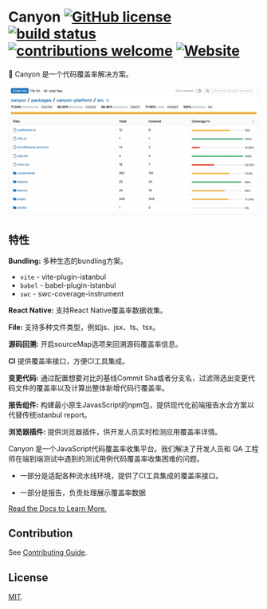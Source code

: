 # Canyon [![GitHub license](https://img.shields.io/badge/license-MIT-blue.svg)](https://github.com/canyon-project/canyon/blob/main/LICENSE) [![build status](https://github.com/canyon-project/canyon/actions/workflows/test.yml/badge.svg?branch=main)](https://github.com/canyon-project/canyon/actions/workflows/ci.yml) [![contributions welcome](https://img.shields.io/badge/contributions-welcome-brightgreen?logo=github)](CODE_OF_CONDUCT.md) [![Website](https://img.shields.io/website?url=https%3A%2F%2Fcanyoncov.com&logo=canyon)](https://canyoncov.com)

👋 Canyon 是一个代码覆盖率解决方案。

![](./screenshots/coverage-report.jpg)


## 特性

**Bundling:** 多种生态的bundling方案。

- `vite` - vite-plugin-istanbul
- `babel` - babel-plugin-istanbul
- `swc` - swc-coverage-instrument

**React Native:** 支持React Native覆盖率数据收集。

**File:** 支持多种文件类型，例如js、jsx、ts、tsx。

**源码回溯:** 开启sourceMap选项来回溯源码覆盖率信息。

**CI** 提供覆盖率接口，方便CI工具集成。

**变更代码:** 通过配置想要对比的基线Commit Sha或者分支名，过滤筛选出变更代码文件的覆盖率以及计算出整体新增代码行覆盖率。

**报告组件:** 构建最小原生JavasScript的npm包，提供现代化前端报告水合方案以代替传统istanbul report。

**浏览器插件:** 提供浏览器插件，供开发人员实时检测应用覆盖率详情。

Canyon 是一个JavaScript代码覆盖率收集平台。我们解决了开发人员和 QA 工程师在端到端测试中遇到的测试用例代码覆盖率收集困难的问题。

- 一部分是适配各种流水线环境，提供了CI工具集成的覆盖率接口。

- 一部分是报告，负责处理展示覆盖率数据

[Read the Docs to Learn More.](https://canyon-docs.vercel.app/overview/why-canyon)

## Contribution

See [Contributing Guide](CONTRIBUTING.md).

## License

[MIT](LICENSE).
